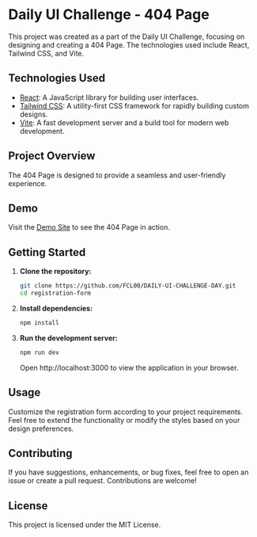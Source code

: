 # Daily UI Challenge - 404 Page

This project was created as a part of the Daily UI Challenge, focusing on designing and creating a 404 Page. The technologies used include React, Tailwind CSS, and Vite.

## Technologies Used

- [React](https://reactjs.org/): A JavaScript library for building user interfaces.
- [Tailwind CSS](https://tailwindcss.com/): A utility-first CSS framework for rapidly building custom designs.
- [Vite](https://vitejs.dev/): A fast development server and a build tool for modern web development.

## Project Overview

The 404 Page is designed to provide a seamless and user-friendly experience.

## Demo

Visit the [Demo Site](https://daily-ui-challenge-day-6.vercel.app) to see the 404 Page in action.

## Getting Started

1. **Clone the repository:**

   ```bash
   git clone https://github.com/FCL00/DAILY-UI-CHALLENGE-DAY.git
   cd registration-form

   ```

2. **Install dependencies:**

   ```bash
   npm install

   ```

3. **Run the development server:**

   ```bash
   npm run dev

   ```

   Open http://localhost:3000 to view the application in your browser.

## Usage

Customize the registration form according to your project requirements. Feel free to extend the functionality or modify the styles based on your design preferences.

## Contributing

If you have suggestions, enhancements, or bug fixes, feel free to open an issue or create a pull request. Contributions are welcome!

## License

This project is licensed under the MIT License.
